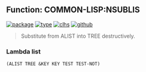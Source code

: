 ## Function: COMMON-LISP:NSUBLIS
[![package](https://img.shields.io/badge/Package-COMMON--LISP-5f9ea0.svg?style=social&colorA=999999)](../) [![type](https://img.shields.io/badge/Type-Function-5f9ea0.svg?style=social&colorA=999999)](../#function) [![clhs](https://img.shields.io/badge/CLHS-NSUBLIS-5f9ea0.svg?style=social&colorA=999999)](http://www.lispworks.com/documentation/HyperSpec/Body/f_sublis.htm) [![github](https://img.shields.io/badge/GitHub-View_the_source-5f9ea0.svg?style=social&colorA=999999&logo=github)](https://github.com/sbcl/sbcl/blob/master/src/code/list.lisp/) 

> Substitute from ALIST into TREE destructively.

### Lambda list
```
(ALIST TREE &KEY KEY TEST TEST-NOT)
```

